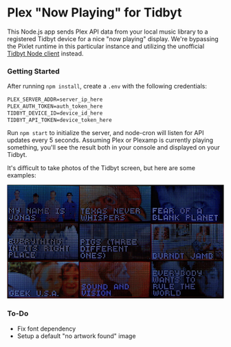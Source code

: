 # Plex "Now Playing" for Tidbyt
This Node.js app sends Plex API data from your local music library to a registered Tidbyt device for a nice "now playing" display. We're bypassing the Pixlet runtime in this particular instance and utilizing the unofficial [Tidbyt Node client](https://github.com/drudge/node-tidbyt) instead.

### Getting Started

After running `npm install`, create a `.env` with the following credentials:

    PLEX_SERVER_ADDR=server_ip_here
    PLEX_AUTH_TOKEN=auth_token_here
    TIDBYT_DEVICE_ID=device_id_here
    TIDBYT_API_TOKEN=device_token_here

Run `npm start` to initialize the server, and node-cron will listen for API updates every 5 seconds. Assuming Plex or Plexamp is currently playing something, you'll see the result both in your console and displayed on your Tidbyt.

It's difficult to take photos of the Tidbyt screen, but here are some examples:

![](res/tidbyt-screen.jpg)

### To-Do

- Fix font dependency
- Setup a default "no artwork found" image
